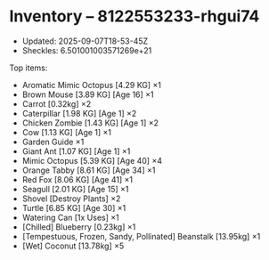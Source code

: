 # Inventory – 8122553233-rhgui74

- Updated: 2025-09-07T18-53-45Z
- Sheckles: 6.501001003571269e+21

Top items:
- Aromatic Mimic Octopus [4.29 KG] ×1
- Brown Mouse [3.89 KG] [Age 16] ×1
- Carrot [0.32kg] ×2
- Caterpillar [1.98 KG] [Age 1] ×2
- Chicken Zombie [1.43 KG] [Age 1] ×2
- Cow [1.13 KG] [Age 1] ×1
- Garden Guide ×1
- Giant Ant [1.07 KG] [Age 1] ×1
- Mimic Octopus [5.39 KG] [Age 40] ×4
- Orange Tabby [8.61 KG] [Age 34] ×1
- Red Fox [8.06 KG] [Age 41] ×1
- Seagull [2.01 KG] [Age 15] ×1
- Shovel [Destroy Plants] ×2
- Turtle [6.85 KG] [Age 30] ×1
- Watering Can [1x Uses] ×1
- [Chilled] Blueberry [0.23kg] ×1
- [Tempestuous, Frozen, Sandy, Pollinated] Beanstalk [13.95kg] ×1
- [Wet] Coconut [13.78kg] ×5
